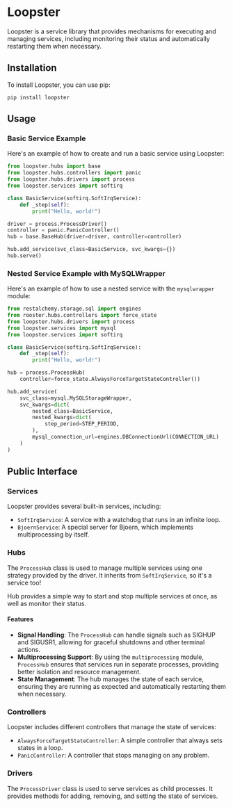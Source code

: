 # Loopster

Loopster is a service library that provides mechanisms for executing and managing services, including monitoring their status and automatically restarting them when necessary.

## Installation

To install Loopster, you can use pip:

```
pip install loopster
```

## Usage

### Basic Service Example

Here's an example of how to create and run a basic service using Loopster:

```python
from loopster.hubs import base
from loopster.hubs.controllers import panic
from loopster.hubs.drivers import process
from loopster.services import softirq

class BasicService(softirq.SoftIrqService):
    def _step(self):
        print("Hello, world!")

driver = process.ProcessDriver()
controller = panic.PanicController()
hub = base.BaseHub(driver=driver, controller=controller)

hub.add_service(svc_class=BasicService, svc_kwargs={})
hub.serve()
```

### Nested Service Example with MySQLWrapper

Here's an example of how to use a nested service with the `mysqlwrapper` module:

```python
from restalchemy.storage.sql import engines
from rooster.hubs.controllers import force_state
from loopster.hubs.drivers import process
from loopster.services import mysql
from loopster.services import softirq

class BasicService(softirq.SoftIrqService):
    def _step(self):
        print("Hello, world!")

hub = process.ProcessHub(
    controller=force_state.AlwaysForceTargetStateController())

hub.add_service(
    svc_class=mysql.MySQLStorageWrapper,
    svc_kwargs=dict(
        nested_class=BasicService,
        nested_kwargs=dict(
            step_period=STEP_PERIOD,
        ),
        mysql_connection_url=engines.DBConnectionUrl(CONNECTION_URL)
    )
)
```

## Public Interface

### Services

Loopster provides several built-in services, including:

- `SoftIrqService`: A service with a watchdog that runs in an infinite loop.
- `BjoernService`: A special server for Bjoern, which implements multiprocessing by itself.

### Hubs
The `ProcessHub` class is used to manage multiple services using one strategy provided by the driver. It inherits from `SoftIrqService`, so it's a service too!

Hub provides a simple way to start and stop multiple services at once, as well as monitor their status.

#### Features

- **Signal Handling**: The `ProcessHub` can handle signals such as SIGHUP and SIGUSR1, allowing for graceful shutdowns and other terminal actions.
- **Multiprocessing Support**: By using the `multiprocessing` module, `ProcessHub` ensures that services run in separate processes, providing better isolation and resource management.
- **State Management**: The hub manages the state of each service, ensuring they are running as expected and automatically restarting them when necessary.

### Controllers

Loopster includes different controllers that manage the state of services:

- `AlwaysForceTargetStateController`: A simple controller that always sets states in a loop.
- `PanicController`: A controller that stops managing on any problem.

### Drivers

The `ProcessDriver` class is used to serve services as child processes. It provides methods for adding, removing, and setting the state of services.
